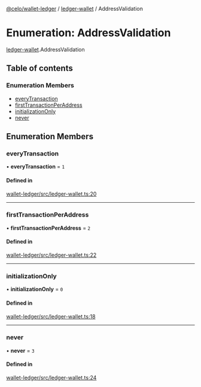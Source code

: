 [@celo/wallet-ledger](../README.md) / [ledger-wallet](../modules/ledger_wallet.md) / AddressValidation

# Enumeration: AddressValidation

[ledger-wallet](../modules/ledger_wallet.md).AddressValidation

## Table of contents

### Enumeration Members

- [everyTransaction](ledger_wallet.AddressValidation.md#everytransaction)
- [firstTransactionPerAddress](ledger_wallet.AddressValidation.md#firsttransactionperaddress)
- [initializationOnly](ledger_wallet.AddressValidation.md#initializationonly)
- [never](ledger_wallet.AddressValidation.md#never)

## Enumeration Members

### everyTransaction

• **everyTransaction** = ``1``

#### Defined in

[wallet-ledger/src/ledger-wallet.ts:20](https://github.com/celo-org/developer-tooling/blob/master/packages/sdk/wallets/wallet-ledger/src/ledger-wallet.ts#L20)

___

### firstTransactionPerAddress

• **firstTransactionPerAddress** = ``2``

#### Defined in

[wallet-ledger/src/ledger-wallet.ts:22](https://github.com/celo-org/developer-tooling/blob/master/packages/sdk/wallets/wallet-ledger/src/ledger-wallet.ts#L22)

___

### initializationOnly

• **initializationOnly** = ``0``

#### Defined in

[wallet-ledger/src/ledger-wallet.ts:18](https://github.com/celo-org/developer-tooling/blob/master/packages/sdk/wallets/wallet-ledger/src/ledger-wallet.ts#L18)

___

### never

• **never** = ``3``

#### Defined in

[wallet-ledger/src/ledger-wallet.ts:24](https://github.com/celo-org/developer-tooling/blob/master/packages/sdk/wallets/wallet-ledger/src/ledger-wallet.ts#L24)
